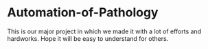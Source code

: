 # Automation-of-Pathology
This is our major project in which we made it with a lot of efforts and hardworks.
Hope it will be easy to understand for others.
